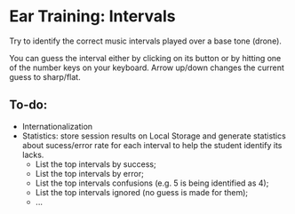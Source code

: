 # Ear Training: Intervals

Try to identify the correct music intervals played over a base tone (drone).

You can guess the interval either by clicking on its button or by hitting one of the number keys on your keyboard. Arrow up/down changes the current guess to sharp/flat.


## To-do:
- Internationalization
- Statistics: store session results on Local Storage and generate statistics about sucess/error rate for each interval to help the student identify its lacks.
    - List the top intervals by success;
    - List the top intervals by error;
    - List the top intervals confusions (e.g. 5 is being identified as 4);
    - List the top intervals ignored (no guess is made for them);
    - ...